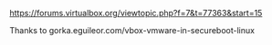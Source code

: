 

https://forums.virtualbox.org/viewtopic.php?f=7&t=77363&start=15

Thanks to gorka.eguileor.com/vbox-vmware-in-secureboot-linux


